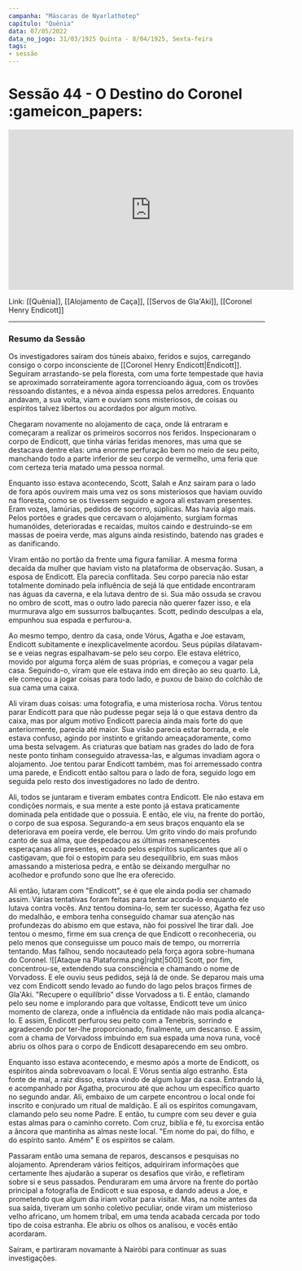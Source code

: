 ```yaml
---
campanha: "Máscaras de Nyarlathotep"
capítulo: "Quênia"
data: 07/05/2022
data_no_jogo: 31/03/1925 Quinta - 8/04/1925, Sexta-feira
tags: 
- sessão
---
```


# Sessão  44 - O Destino do Coronel :gameicon_papers:

<div align="center"><iframe width="560" height="315" src="https://www.youtube.com/embed/fdnqahQyUX4" title="YouTube video player" frameborder="0" allow="accelerometer; autoplay; clipboard-write; encrypted-media; gyroscope; picture-in-picture" allowfullscreen></iframe></div>

Link: [[Quênia]], [[Alojamento de Caça]], [[Servos de Gla'Aki]], [[Coronel Henry Endicott]]

---

### Resumo da Sessão
Os investigadores saíram dos túneis abaixo, feridos e sujos, carregando consigo o corpo inconsciente de [[Coronel Henry Endicott|Endicott]]. Seguiram arrastando-se pela floresta, com uma forte tempestade que havia se aproximado sorrateiramente agora torrencioando água, com os trovões ressoando distantes, e a névoa ainda espessa pelos arredores. Enquanto andavam, a sua volta, viam e ouviam sons misteriosos, de coisas ou espíritos talvez libertos ou acordados por algum motivo.

Chegaram novamente no alojamento de caça, onde lá entraram e começaram a realizar os primeiros socorros nos feridos. Inspecionaram o corpo de Endicott, que tinha várias feridas menores, mas uma que se destacava dentre elas: uma enorme perfuração bem no meio de seu peito, manchando todo a parte inferior de seu corpo de vermelho, uma feria que com certeza teria matado uma pessoa normal. 

Enquanto isso estava acontecendo, Scott, Salah e Anz sairam para o lado de fora após ouvirem mais uma vez os sons misteriosos que haviam ouvido na floresta, como se os tivessem seguido e agora ali estavam presentes. Eram vozes, lamúrias, pedidos de socorro, súplicas. Mas havia algo mais. Pelos portões e grades que cercavam o alojamento, surgiam formas humanóides, deterioradas e recaídas, muitos caindo e destruindo-se em massas de poeira verde, mas alguns ainda resistindo, batendo nas grades e as danificando.

Viram então no portão da frente uma figura familiar. A mesma forma decaída da mulher que haviam visto na plataforma de observação. Susan, a esposa de Endicott. Ela parecia conflitada. Seu corpo parecia não estar totalmente dominado pela influência de sejá lá que entidade encontraram nas águas da caverna, e ela lutava dentro de si. Sua mão ossuda se cravou no ombro de scott, mas o outro lado parecia não querer fazer isso, e ela murmurava algo em sussurros balbuçantes. Scott, pedindo desculpas a ela, empunhou sua espada e perfurou-a.

Ao mesmo tempo, dentro da casa, onde Vórus, Agatha e Joe estavam, Endicott subitamente e inexplicavelmente acordou. Seus púpilas dilatavam-se e veias negras espalhavam-se pelo seu corpo. Ele estava elétrico, movido por alguma força além de suas próprias, e começou a vagar pela casa. Seguindo-o, viram que ele estava indo em direção ao seu quarto. Lá, ele começou a jogar coisas para todo lado, e puxou de baixo do colchão de sua cama uma caixa.

Ali viram duas coisas: uma fotografia, e uma misteriosa rocha. Vórus tentou parar Endicott para que não pudesse pegar seja lá o que estava dentro da caixa, mas por algum motivo Endicott parecia ainda mais forte do que anteriormente, parecia até maior. Sua visão parecia estar borrada, e ele estava confuso, agindo por instinto e gritando ameaçadoramente, como uma besta selvagem. As criaturas que batiam nas grades do lado de fora neste ponto tinham conseguido atravessa-las, e algumas invadiam agora o alojamento. Joe tentou parar Endicott também, mas foi arremessado contra uma parede, e Endicott então saltou para o lado de fora, seguido logo em seguida pelo resto dos investigadores no lado de dentro.

Ali, todos se juntaram e tiveram embates contra Endicott. Ele não estava em condições normais, e sua mente a este ponto já estava praticamente dominada pela entidade que o possuia. E então, ele viu, na frente do portão, o corpo de sua esposa. Segurando-a em seus braços enquanto ela se deteriorava em poeira verde, ele berrou. Um grito vindo do mais profundo canto de sua alma, que despedaçou as últimas remanescentes esperaçanas ali presentes, ecoado pelos espíritos suplicantes que ali o castigavam, que foi o estopim para seu desequilíbrio, em suas mãos amassando a misteriosa pedra, e então se deixando mergulhar no acolhedor e profundo sono que lhe era oferecido. 

Ali então, lutaram com "Endicott", se é que ele ainda podia ser chamado assim. Várias tentativas foram feitas para tentar acorda-lo enquanto ele lutava contra vocês. Anz tentou domina-lo, sem ter sucesso, Agatha fez uso do medalhão, e embora tenha conseguido chamar sua atenção nas profundezas do abismo em que estava, não foi possivel lhe tirar dali. Joe tentou o mesmo, firme em sua crença de que Endicott o reconheceria, ou pelo menos que conseguisse um pouco mais de tempo, ou morrerria tentando. Mas falhou, sendo nocauteado pela força agora sobre-humana do Coronel. 
![[Ataque na Plataforma.png|right|500]]
Scott, por fim, concentrou-se, extendendo sua consciência e chamando o nome de Vorvadoss. E ele ouviu seus pedidos, sejá lá de onde. Se deparou mais uma vez com Endicott sendo levado ao fundo do lago pelos braços firmes de Gla'Aki. "Recupere o equilíbrio" disse Vorvadoss a ti. E então, clamando pelo seu nome e implorando para que voltasse, Endicott teve um único momento de clareza, onde a influência da entidade não mais podia alcança-lo. E assim, Endicott perfurou seu peito com a Tenebris, sorrindo e agradecendo por ter-lhe proporcionado, finalmente, um descanso. E assim, com a chama de Vorvadoss imbuindo em sua espada uma nova runa, você abriu os olhos para o corpo de Endicott desaparecendo em seu ombro.

Enquanto isso estava acontecendo, e mesmo após a morte de Endicott, os espíritos ainda sobrevoavam o local. E Vórus sentia algo estranho. Esta fonte de mal, a raiz disso, estava vindo de algum lugar da casa. Entrando lá, e acompanhado por Agatha, procurou até que achou um específico quarto no segundo andar. Ali, embaixo de um carpete encontrou o local onde foi inscrito e conjurado um ritual de maldição. E ali os espíritos comungavam, clamando pelo seu nome Padre. E então, tu cumpre com seu dever e guia estas almas para o caminho correto. Com cruz, biblía e fé, tu exorcisa então a âncora que mantinha as almas neste local. 
"Em nome do pai, do filho, e do espírito santo. Amém"
E os espíritos se calam.

Passaram então uma semana de reparos, descansos e pesquisas no alojamento. Aprenderam vários feitiços, adquiriram informações que certamente lhes ajudarão a superar os desafios que virão, e refletiram sobre si e seus passados. Penduraram em uma árvore na frente do portão principal a fotografia de Endicott e sua esposa, e dando adeus a Joe, e prometendo que algum dia iriam voltar para visitar. Mas, na noite antes da sua saída, tiveram um sonho coletivo peculiar, onde viram um misterioso velho africano, um homem tribal, em uma tenda acabada cercada por todo tipo de coisa estranha. Ele abriu os olhos os analisou, e vocês então acordaram.

Saíram, e partiraram novamante à Nairóbi para continuar as suas investigações.

